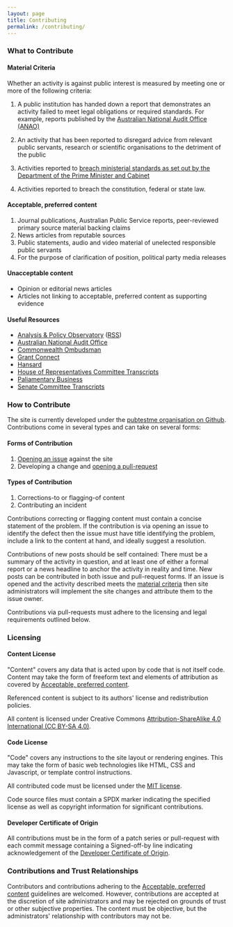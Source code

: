 ```yaml
---
layout: page
title: Contributing
permalink: /contributing/
---
```

### What to Contribute
#### Material Criteria

Whether an activity is against public interest is measured by meeting one or
more of the following criteria:

1. A public institution has handed down a report that demonstrates an
activity failed to meet legal obligations or required standards. For example,
reports published by the [Australian National Audit Office (ANAO)][anao]

2. An activity that has been reported to disregard advice from relevant public
servants, research or scientific organisations to the detriment of the public

3. Activities reported to [breach ministerial standards as set out by the Department of
the Prime Minister and Cabinet][pmc-ministerial-standards]

4. Activities reported to breach the constitution, federal or state law.

[anao]: https://www.anao.gov.au/
[pmc-ministerial-standards]: https://www.pmc.gov.au/resource-centre/government/statement-ministerial-standards

#### Acceptable, preferred content

1. Journal publications, Australian Public Service reports, peer-reviewed
primary source material backing claims
2. News articles from reputable sources
3. Public statements, audio and video material of unelected responsible public servants
4. For the purpose of clarification of position, political party media releases

#### Unacceptable content

* Opinion or editorial news articles
* Articles not linking to acceptable, preferred content as supporting evidence

#### Useful Resources

* [Analysis & Policy Observatory][apo] ([RSS][apo-rss])
* [Australian National Audit Office][anao]
* [Commonwealth Ombudsman][commonwealth-ombudsman]
* [Grant Connect][grant-connect]
* [Hansard][hansard]
* [House of Representatives Committee Transcripts][hor-committee-transcripts]
* [Paliamentary Business][parliamentary-business]
* [Senate Committee Transcripts][senate-committee-transcripts]

[apo]: https://apo.org.au/
[apo-rss]: https://apo.org.au/rss/all
[commonwealth-ombudsman]: https://www.ombudsman.gov.au/
[grant-connect]: https://www.grants.gov.au/?event=public.home
[hansard]: https://www.aph.gov.au/Parliamentary_Business/Hansard
[hor-committee-transcripts]: http://parlinfo.aph.gov.au/parlInfo/search/summary/summary.w3p;adv=yes;orderBy=priority,doc_date-rev;query=Dataset%3AcomRep;resCount=Default
[parliamentary-business]: https://www.aph.gov.au/Parliamentary_Business
[senate-committee-transcripts]: http://parlinfo.aph.gov.au/parlInfo/search/summary/summary.w3p;adv=yes;orderBy=customrank;page=0;query=Dataset%3AcomSen,estimate;resCount=Default

### How to Contribute

The site is currently developed under the [pubtestme organisation on
Github](pubtestme-repo). Contributions come in several types and can take on
several forms:

#### Forms of Contribution

1. [Opening an issue][pubtestme-new-issue] against the site
2. Developing a change and [opening a pull-request][pubtestme-new-pull-req]

[pubtestme-new-issue]: https://github.com/pubtestme/pubtestme.github.io/issues/new
[pubtestme-new-pull-req]: https://github.com/pubtestme/pubtestme.github.io/compare

#### Types of Contribution

1. Corrections-to or flagging-of content
2. Contributing an incident

Contributions correcting or flagging content must contain a concise statement
of the problem. If the contribution is via opening an issue to identify the
defect then the issue must have title identifying the problem, include a link
to the content at hand, and ideally suggest a resolution.

Contributions of new posts should be self contained: There must be a summary of
the activity in question, and at least one of either a formal report or a news
headline to anchor the activity in reality and time. New posts can be
contributed in both issue and pull-request forms. If an issue is opened and the
activity described meets the [material criteria](#material-criteria) then site
administrators will implement the site changes and attribute them to the issue
owner.

Contributions via pull-requests must adhere to the licensing and legal
requirements outlined below.

[pubtestme-repo]: https://github.com/pubtestme/pubtestme.github.io/

### Licensing
#### Content License

"Content" covers any data that is acted upon by code that is not itself code.
Content may take the form of freeform text and elements of attribution as
covered by [Acceptable, preferred
content](#acceptable-preferred-content).

Referenced content is subject to its authors' license and redistribution
policies.

All content is licensed under Creative Commons [Attribution-ShareAlike 4.0
International (CC BY-SA 4.0)](/LICENSE.CC-BY-SA-4.0.txt).

#### Code License

"Code" covers any instructions to the site layout or rendering engines. This
may take the form of basic web technologies like HTML, CSS and Javascript, or
template control instructions.

All contributed code must be licensed under the [MIT
license](/LICENSE.MIT.txt).

Code source files must contain a SPDX marker indicating the specified license
as well as copyright information for significant contributions.

#### Developer Certificate of Origin

All contributions must be in the form of a patch series or pull-request with
each commit message containing a Signed-off-by line indicating acknowledgement
of the [Developer Certificate of Origin](https://developercertificate.org/).

### Contributions and Trust Relationships

Contributors and contributions adhering to the [Acceptable, preferred
content](#markdown-acceptable-preferred-content) guidelines are welcomed.
However, contributions are accepted at the discretion of site administrators
and may be rejected on grounds of trust or other subjective properties. The
content must be objective, but the administrators' relationship with
contributors may not be.
